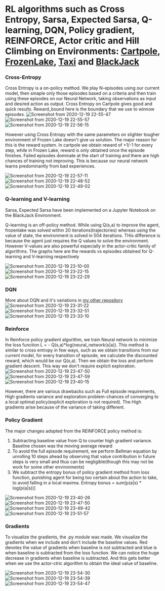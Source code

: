 # RL algorithms such as Cross Entropy, Sarsa, Expected Sarsa, Q-learning, DQN, Policy gradient, REINFORCE, Actor critic and Hill Climbing on Environments: [Cartpole](https://gym.openai.com/envs/CartPole-v0/), [FrozenLake](https://gym.openai.com/envs/FrozenLake-v0/), [Taxi](https://gym.openai.com/envs/Taxi-v2/) and [BlackJack](https://gym.openai.com/envs/Blackjack-v0/) 

### Cross-Entropy
Cross Entropy is a on-policy method. We play N-episodes using our current model, then smaple only those episodes based on a criteria and then train using these episodes on our Neural Network, taking observations as input and desired action as output. Cross Entropy on Cartpole gives good and quick results. Reward_bound here is the boundary that we use to winnow episodes.
![Screenshot from 2020-12-19 22-55-47](https://user-images.githubusercontent.com/56476887/102695542-0ee98780-424e-11eb-9ea0-6cef1c9ccfaf.png)
![Screenshot from 2020-12-19 22-55-57](https://user-images.githubusercontent.com/56476887/102695550-1315a500-424e-11eb-97ff-b69bea26bffd.png)
![Screenshot from 2020-12-19 22-56-15](https://user-images.githubusercontent.com/56476887/102695554-1577ff00-424e-11eb-9e9e-b5f98f03bc37.png)

However using Cross Entropy with the same parameters on slighter tougher environment of Frozen Lake doesn't give us solution. The major reason for this is the reward system. In cartpole we obtain reward of +1/-1 for every step, while in Frozen Lake, reward is only obtained once the episode finishes. Failed episodes dominate at the start of training and there are high chances of training not improving. This is because our neural network learns predominantly from bad experiences.

![Screenshot from 2020-12-19 22-57-11](https://user-images.githubusercontent.com/56476887/102695556-17da5900-424e-11eb-96c4-e39498a2306b.png)
![Screenshot from 2020-12-19 22-48-52](https://user-images.githubusercontent.com/56476887/102695512-db0e6200-424d-11eb-8c46-ad3e25c03ba6.png)
![Screenshot from 2020-12-19 22-49-02](https://user-images.githubusercontent.com/56476887/102695539-0bee9700-424e-11eb-89b1-e3254226e8bb.png)

### Q-learning and V-learning
Sarsa, Expected Sarsa have been implemented on a Jupyter Notebook on the BlackJack Environment. 

Q-learning is an off-policy method. While using Q(s,a) to improve the agent, frozenlake was solved within 20 iterations(trajectories) whereas using the value of state, the environment is solved in 504 iterations. THis difference is because the agent just requires the Q values to solve the environment. However V-values are also powerful especially in the actor-critic family of algorithms. The graphs here are the rewards vs episodes obtained for Q-learning and V-learning respectively

![Screenshot from 2020-12-19 23-10-00](https://user-images.githubusercontent.com/56476887/102696418-1f9cfc00-4254-11eb-80ab-226b7ca31b4f.png)
![Screenshot from 2020-12-19 23-22-15](https://user-images.githubusercontent.com/56476887/102696420-23c91980-4254-11eb-8482-b9be8f59680e.png)
![Screenshot from 2020-12-19 23-22-29](https://user-images.githubusercontent.com/56476887/102696423-26c40a00-4254-11eb-9c1d-e335f01d11bb.png)


### DQN
More about DQN and it's variations in [my other repository](https://github.com/Hrushikesh-github/DQN-and-Extensions)
![Screenshot from 2020-12-19 23-31-22](https://user-images.githubusercontent.com/56476887/102696428-30e60880-4254-11eb-84b9-f6acab674a60.png)
![Screenshot from 2020-12-19 23-32-51](https://user-images.githubusercontent.com/56476887/102696429-33486280-4254-11eb-9150-c308670df3d1.png)
![Screenshot from 2020-12-19 23-33-10](https://user-images.githubusercontent.com/56476887/102696430-35aabc80-4254-11eb-8f1e-abcd6dcfa1e9.png)

### Reinforce
In Reinforce policy gradient algorithm, we train Neural network to minimize the loss function L = - Q(s,a)*log(neural_network(s|a)). This method is similar to cross entropy in few ways, such as we obtain transitions from our current model, for every transition of episode, we calculate the discounted reward, which would be our Q(s,a). Then we obtain the loss and perform gradient descent. This way we don't require explicit exploration. 
![Screenshot from 2020-12-19 23-47-50](https://user-images.githubusercontent.com/56476887/102696478-a9e56000-4254-11eb-86e5-e916c62b08f5.png)
![Screenshot from 2020-12-19 23-47-59](https://user-images.githubusercontent.com/56476887/102696480-ace05080-4254-11eb-8a02-8cd62ae9d0ea.png)
![Screenshot from 2020-12-19 23-40-15](https://user-images.githubusercontent.com/56476887/102696494-c71a2e80-4254-11eb-8209-bbea816fb832.png)


However, there are various drawbacks such as Full episode requirements, High gradients variance and exploration problem-chances of converging to a local optimal policy(explicit exploration is not required). The High gradients arise because of the variance of taking different. 

### Policy Gradient
The major changes adopted from the REINFORCE policy method is:
1. Subtracting baseline value from Q to counter high gradient variance. Baseline chosen was the moving average reward
2. To avoid the full episode requirement, we perform Bellman equation by unrolling 10 steps ahead by observing that value contribution in future steps is very small and thus can be negligible(though this may not be work for some other environments)
3. We subtract the entropy bonus of policy gradient method from loss function, punishing agent for being too certain about the action to take, to avoid falling in a local maxima. Entropy bonus = sum[p(a|s) * log(p(a|s))] 

![Screenshot from 2020-12-19 23-40-26](https://user-images.githubusercontent.com/56476887/102696497-ced9d300-4254-11eb-813d-98ea8955684d.png)
![Screenshot from 2020-12-19 23-47-50](https://user-images.githubusercontent.com/56476887/102696543-41e34980-4255-11eb-86be-533f63b9e1ec.png)
![Screenshot from 2020-12-19 23-49-42](https://user-images.githubusercontent.com/56476887/102696547-4871c100-4255-11eb-8d3b-a407ce6d18ed.png)
![Screenshot from 2020-12-19 23-51-57](https://user-images.githubusercontent.com/56476887/102696554-50316580-4255-11eb-9d97-5123146289e6.png)

### Gradients 
To visualize the gradients, the .py module was made. We visualize the gradients when we include and don't include the baseline values. Red denotes the value of gradients when baseline is not subtracted and blue is when baseline is subtracted from the loss function. We can notice the huge decrease in gradients when baseline is subtracted. And this gets better when we use the actor-ctric algorithm to obtain the ideal value of baseline.

![Screenshot from 2020-12-19 23-54-30](https://user-images.githubusercontent.com/56476887/102696616-a4d4e080-4255-11eb-8dc0-3853c1e5e691.png)
![Screenshot from 2020-12-19 23-54-39](https://user-images.githubusercontent.com/56476887/102696619-a7373a80-4255-11eb-8d5a-022dcd876ec9.png)
![Screenshot from 2020-12-19 23-54-47](https://user-images.githubusercontent.com/56476887/102696622-aa322b00-4255-11eb-9e20-bffb139f7f1a.png)
